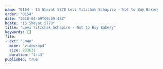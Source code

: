```yaml
---
name: "0154 - 15 Shevat 5778 Levi Yitzchak Schapiro - Not to Buy Bakery"
order: "0154"
date: "2018-04-09T09:09:48Z"
hdate: "15 Shevat 5778"
title: "Levi Yitzchak Schapiro - Not to Buy Bakery"
keywords: []
file:
- ext: ".m4a"
  mime: "video/mp4"
  size: 833631
  duration: "1:43"
published: true
---
```


